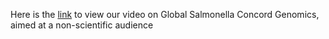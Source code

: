 Here is the [link](https://drive.google.com/file/d/1HmdKDxGM0My6e2JT_WmIB_i_UCsWPJhj/view?usp=drivesdk) to view our video on Global Salmonella Concord Genomics, aimed at a non-scientific audience 
